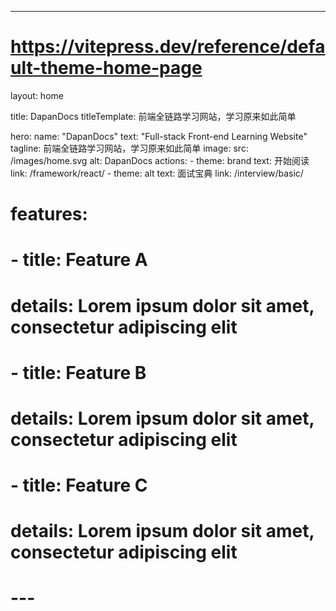 ---
# https://vitepress.dev/reference/default-theme-home-page
layout: home

title: DapanDocs
titleTemplate: 前端全链路学习网站，学习原来如此简单

hero:
  name: "DapanDocs"
  text: "Full-stack Front-end Learning Website"
  tagline: 前端全链路学习网站，学习原来如此简单
  image:
    src: /images/home.svg
    alt: DapanDocs
  actions:
    - theme: brand
      text: 开始阅读
      link: /framework/react/
    - theme: alt
      text: 面试宝典
      link: /interview/basic/

# features:
#   - title: Feature A
#     details: Lorem ipsum dolor sit amet, consectetur adipiscing elit
#   - title: Feature B
#     details: Lorem ipsum dolor sit amet, consectetur adipiscing elit
#   - title: Feature C
#     details: Lorem ipsum dolor sit amet, consectetur adipiscing elit
# ---
